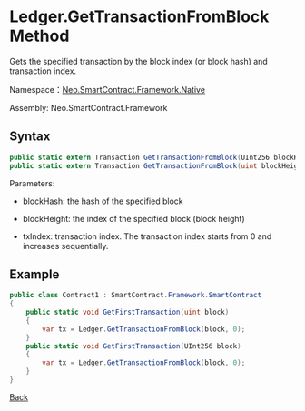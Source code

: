 # Ledger.GetTransactionFromBlock Method

Gets the specified transaction by the block index (or block hash) and transaction index.

Namespace：[Neo.SmartContract.Framework.Native](../Neo.SmartContract.Framework.Native.md)

Assembly: Neo.SmartContract.Framework

## Syntax

```c#
public static extern Transaction GetTransactionFromBlock(UInt256 blockHash, int txIndex);
public static extern Transaction GetTransactionFromBlock(uint blockHeight, int txIndex);
```

Parameters:

- blockHash: the hash of the specified block

- blockHeight: the index of the specified block (block height)
- txIndex: transaction index. The transaction index starts from 0 and increases sequentially.

## Example

```c#
public class Contract1 : SmartContract.Framework.SmartContract
{
    public static void GetFirstTransaction(uint block)
    {
        var tx = Ledger.GetTransactionFromBlock(block, 0);
    }
    public static void GetFirstTransaction(UInt256 block)
    {
        var tx = Ledger.GetTransactionFromBlock(block, 0);
    }
}
```
[Back](../Ledger.md)